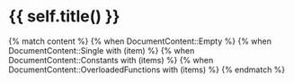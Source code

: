 # {{ self.title() }}

{% match content %}
    {% when DocumentContent::Empty %}
    {% when DocumentContent::Single with (item) %}
    {% when DocumentContent::Constants with (items) %}
    {% when DocumentContent::OverloadedFunctions with (items) %}
{% endmatch %}
